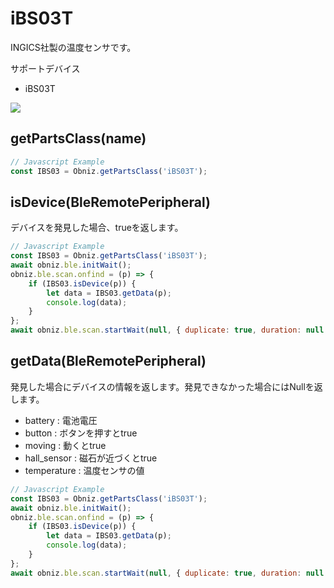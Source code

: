 # iBS03T
INGICS社製の温度センサです。

サポートデバイス

- iBS03T

![](image.jpg)


## getPartsClass(name)

```javascript
// Javascript Example
const IBS03 = Obniz.getPartsClass('iBS03T');
```

## isDevice(BleRemotePeripheral)

デバイスを発見した場合、trueを返します。

```javascript
// Javascript Example
const IBS03 = Obniz.getPartsClass('iBS03T');
await obniz.ble.initWait();
obniz.ble.scan.onfind = (p) => {
    if (IBS03.isDevice(p)) {
        let data = IBS03.getData(p);
        console.log(data);
    }
};
await obniz.ble.scan.startWait(null, { duplicate: true, duration: null });
```

## getData(BleRemotePeripheral)

発見した場合にデバイスの情報を返します。発見できなかった場合にはNullを返します。

- battery : 電池電圧
- button : ボタンを押すとtrue
- moving : 動くとtrue
- hall_sensor : 磁石が近づくとtrue
- temperature : 温度センサの値

```javascript
// Javascript Example
const IBS03 = Obniz.getPartsClass('iBS03T');
await obniz.ble.initWait();
obniz.ble.scan.onfind = (p) => {
    if (IBS03.isDevice(p)) {
        let data = IBS03.getData(p);
        console.log(data);
    }
};
await obniz.ble.scan.startWait(null, { duplicate: true, duration: null });
```

